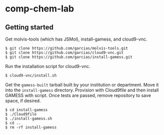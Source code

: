 # comp-chem-lab

## Getting started

Get molvis-tools (which has JSMol), install-gamess, and cloud9-vnc.

    $ git clone https://github.com/garcias/molvis-tools.git
    $ git clone https://github.com/garcias/cloud9-vnc.git
    $ git clone https://github.com/garcias/install-gamess.git

Run the installation script for cloud9-vnc.

    $ cloud9-vnc/install.sh

Get the `gamess-built` tarball built by your institution or department. Move it into the `install-gamess` directory. Provision with Cloud9file and then install GAMESS with script. Once tests are passed, remove repository to save space, if desired.

    $ cd install-gamess
    $ ./Cloud9file
    $ ./install-gamess.sh
    $ cd ..
    $ rm -rf install-gamess


